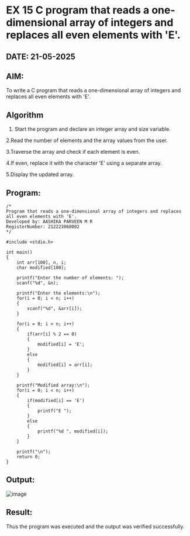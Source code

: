 # EX 15 C program that reads a one-dimensional array of integers and replaces all even elements with 'E'.
## DATE: 21-05-2025
## AIM:
To write a C program that reads a one-dimensional array of integers and replaces all even elements with 'E'.

## Algorithm
1. Start the program and declare an integer array and size variable.

2.Read the number of elements and the array values from the user.

3.Traverse the array and check if each element is even.

4.If even, replace it with the character 'E' using a separate array.

5.Display the updated array. 

## Program:
```
/*
Program that reads a one-dimensional array of integers and replaces all even elements with 'E'.
Developed by: AASHIKA PARVEEN M R
RegisterNumber: 212223060002
*/

#include <stdio.h>

int main()
{
    int arr[100], n, i;
    char modified[100];

    printf("Enter the number of elements: ");
    scanf("%d", &n);

    printf("Enter the elements:\n");
    for(i = 0; i < n; i++)
    {
        scanf("%d", &arr[i]);
    }

    for(i = 0; i < n; i++)
    {
        if(arr[i] % 2 == 0)
        {
            modified[i] = 'E';
        }
        else
        {
            modified[i] = arr[i]; 
        }
    }

    printf("Modified array:\n");
    for(i = 0; i < n; i++)
    {
        if(modified[i] == 'E')
        {
            printf("E ");
        }
        else
        {
            printf("%d ", modified[i]);
        }
    }

    printf("\n");
    return 0;
}

```

## Output:

![image](https://github.com/user-attachments/assets/919cec5f-5218-492f-8bc2-8b93dbdebeea)


## Result:
Thus the program was executed and the output was verified successfully.
